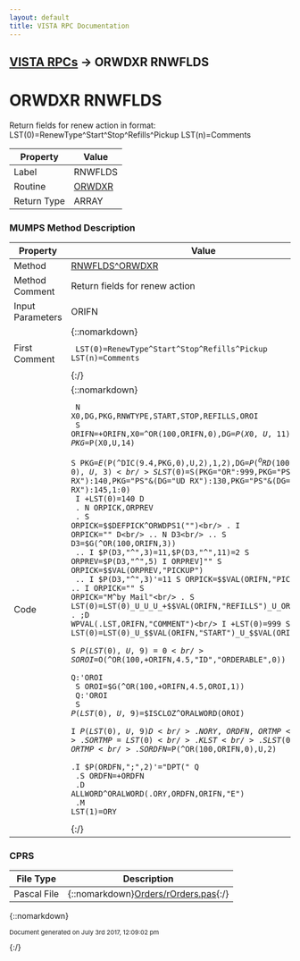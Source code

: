 ```yaml
---
layout: default
title: VISTA RPC Documentation
---
```


## [VISTA RPCs](TableOfContents) &#8594; ORWDXR RNWFLDS
# ORWDXR RNWFLDS

Return fields for renew action in format:    LST(0)=RenewType^Start^Stop^Refills^Pickup  LST(n)=Comments

Property | Value
--- | ---
Label | RNWFLDS
Routine | [ORWDXR](http://code.osehra.org/dox/Routine_ORWDXR_source.html)
Return Type | ARRAY




### MUMPS Method Description

Property | Value
--- | ---
Method | [RNWFLDS^ORWDXR](http://code.osehra.org/dox/Routine_ORWDXR_source.html)
Method Comment | Return fields for renew action
Input Parameters | ORIFN
First Comment | {::nomarkdown}<pre><code> LST(0)=RenewType^Start^Stop^Refills^Pickup  LST(n)=Comments</code></pre>{:/}
Code | {::nomarkdown}<pre><code> N X0,DG,PKG,RNWTYPE,START,STOP,REFILLS,OROI<br/> S ORIFN=+ORIFN,X0=^OR(100,ORIFN,0),DG=$P(X0,U,11),PKG=$P(X0,U,14)<br/> S PKG=$E($P(^DIC(9.4,PKG,0),U,2),1,2),DG=$P(^ORD(100.98,DG,0),U,3)<br/> S LST(0)=$S(PKG="OR":999,PKG="PS"&(DG="O RX"):140,PKG="PS"&(DG="UD RX"):130,PKG="PS"&(DG="NV RX"):145,1:0)<br/> I +LST(0)=140 D<br/> . N ORPICK,ORPREV<br/> . S ORPICK=$$DEFPICK^ORWDPS1("")<br/> . I ORPICK="" D<br/> .. N D3<br/> .. S D3=$G(^OR(100,ORIFN,3))<br/> .. I $P(D3,"^",3)=11,$P(D3,"^",11)=2 S ORPREV=$P(D3,"^",5) I ORPREV]"" S ORPICK=$$VAL(ORPREV,"PICKUP")<br/> .. I $P(D3,"^",3)'=11 S ORPICK=$$VAL(ORIFN,"PICKUP")<br/> .. I ORPICK="" S ORPICK="M^by Mail"<br/> . S LST(0)=LST(0)_U_U_U_+$$VAL(ORIFN,"REFILLS")_U_ORPICK<br/> . ;D WPVAL(.LST,ORIFN,"COMMENT")<br/> I +LST(0)=999 S LST(0)=LST(0)_U_$$VAL(ORIFN,"START")_U_$$VAL(ORIFN,"STOP")<br/> S $P(LST(0),U,9)=0<br/> S OROI=$O(^OR(100,+ORIFN,4.5,"ID","ORDERABLE",0))<br/> Q:'OROI<br/> S OROI=$G(^OR(100,+ORIFN,4.5,OROI,1))<br/> Q:'OROI<br/> S $P(LST(0),U,9)=$$ISCLOZ^ORALWORD(OROI)<br/> I $P(LST(0),U,9) D<br/> .N ORY,ORDFN,ORTMP<br/> .S ORTMP=LST(0)<br/> .K LST<br/> .S LST(0)=ORTMP<br/> .S ORDFN=$P(^OR(100,ORIFN,0),U,2)<br/> .I $P(ORDFN,";",2)'="DPT(" Q<br/> .S ORDFN=+ORDFN<br/> .D ALLWORD^ORALWORD(.ORY,ORDFN,ORIFN,"E")<br/> .M LST(1)=ORY</code></pre>{:/}



### CPRS

File Type | Description
--- | ---
Pascal File | {::nomarkdown}<a href="https://github.com/OSEHRA/VistA/blob/master/Packages/Order%20Entry%20Results%20Reporting/CPRS/CPRS-Chart/Orders/rOrders.pas">Orders/rOrders.pas</a>{:/}

{::nomarkdown} <br/><p style="font-size: 11px">Document generated on July 3rd 2017, 12:09:02 pm</p>{:/}